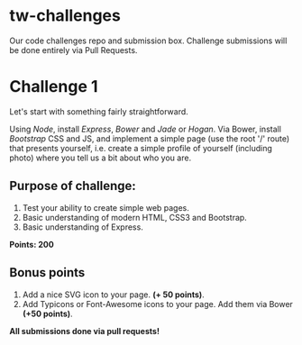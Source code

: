 tw-challenges
=============

Our code challenges repo and submission box. Challenge submissions will be done entirely via Pull Requests.

Challenge 1
===========

Let's start with something fairly straightforward. 

Using *Node*, install *Express*, *Bower* and *Jade* or *Hogan*. 
Via Bower, install *Bootstrap* CSS and JS, and implement a simple page (use the root '/' route) 
that presents yourself, i.e. create a simple profile of yourself (including photo) where you 
tell us a bit about who you are.

## Purpose of challenge:
1. Test your ability to create simple web pages.
2. Basic understanding of modern HTML, CSS3 and Bootstrap.
3. Basic understanding of Express.

**Points: 200**

## Bonus points

1. Add a nice SVG icon to your page. **(+ 50 points)**.
2. Add Typicons or Font-Awesome icons to your page. Add them via Bower **(+50 points)**.

**All submissions done via pull requests!**
